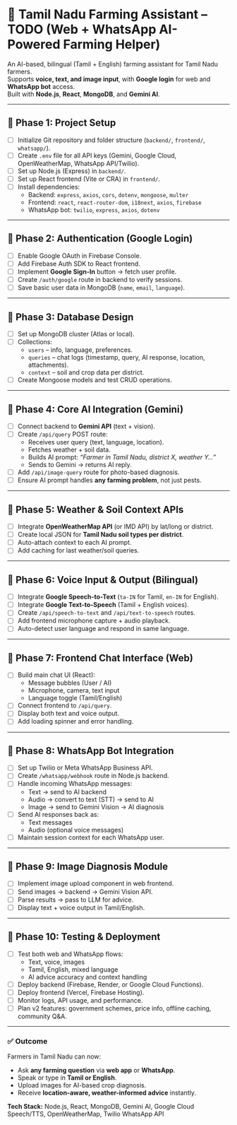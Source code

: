 # 🌾 Tamil Nadu Farming Assistant – TODO (Web + WhatsApp AI-Powered Farming Helper)

An AI-based, bilingual (Tamil + English) farming assistant for Tamil Nadu farmers.  
Supports **voice, text, and image input**, with **Google login** for web and **WhatsApp bot** access.  
Built with **Node.js**, **React**, **MongoDB**, and **Gemini AI**.

---

## 🔹 Phase 1: Project Setup
- [ ] Initialize Git repository and folder structure (`backend/`, `frontend/`, `whatsapp/`).
- [ ] Create `.env` file for all API keys (Gemini, Google Cloud, OpenWeatherMap, WhatsApp API/Twilio).
- [ ] Set up Node.js (Express) in `backend/`.
- [ ] Set up React frontend (Vite or CRA) in `frontend/`.
- [ ] Install dependencies:
  - Backend: `express`, `axios`, `cors`, `dotenv`, `mongoose`, `multer`
  - Frontend: `react`, `react-router-dom`, `i18next`, `axios`, `firebase`
  - WhatsApp bot: `twilio`, `express`, `axios`, `dotenv`

---

## 🔹 Phase 2: Authentication (Google Login)
- [ ] Enable Google OAuth in Firebase Console.
- [ ] Add Firebase Auth SDK to React frontend.
- [ ] Implement **Google Sign-In** button → fetch user profile.
- [ ] Create `/auth/google` route in backend to verify sessions.
- [ ] Save basic user data in MongoDB (`name`, `email`, `language`).

---

## 🔹 Phase 3: Database Design
- [ ] Set up MongoDB cluster (Atlas or local).
- [ ] Collections:
  - `users` – info, language, preferences.
  - `queries` – chat logs (timestamp, query, AI response, location, attachments).
  - `context` – soil and crop data per district.
- [ ] Create Mongoose models and test CRUD operations.

---

## 🔹 Phase 4: Core AI Integration (Gemini)
- [ ] Connect backend to **Gemini API** (text + vision).
- [ ] Create `/api/query` POST route:
  - Receives user query (text, language, location).
  - Fetches weather + soil data.
  - Builds AI prompt: *“Farmer in Tamil Nadu, district X, weather Y…”*
  - Sends to Gemini → returns AI reply.
- [ ] Add `/api/image-query` route for photo-based diagnosis.
- [ ] Ensure AI prompt handles **any farming problem**, not just pests.

---

## 🔹 Phase 5: Weather & Soil Context APIs
- [ ] Integrate **OpenWeatherMap API** (or IMD API) by lat/long or district.
- [ ] Create local JSON for **Tamil Nadu soil types per district**.
- [ ] Auto-attach context to each AI prompt.
- [ ] Add caching for last weather/soil queries.

---

## 🔹 Phase 6: Voice Input & Output (Bilingual)
- [ ] Integrate **Google Speech-to-Text** (`ta-IN` for Tamil, `en-IN` for English).
- [ ] Integrate **Google Text-to-Speech** (Tamil + English voices).
- [ ] Create `/api/speech-to-text` and `/api/text-to-speech` routes.
- [ ] Add frontend microphone capture + audio playback.
- [ ] Auto-detect user language and respond in same language.

---

## 🔹 Phase 7: Frontend Chat Interface (Web)
- [ ] Build main chat UI (React):
  - Message bubbles (User / AI)
  - Microphone, camera, text input
  - Language toggle (Tamil/English)
- [ ] Connect frontend to `/api/query`.
- [ ] Display both text and voice output.
- [ ] Add loading spinner and error handling.

---

## 🔹 Phase 8: WhatsApp Bot Integration
- [ ] Set up Twilio or Meta WhatsApp Business API.
- [ ] Create `/whatsapp/webhook` route in Node.js backend.
- [ ] Handle incoming WhatsApp messages:
  - Text → send to AI backend
  - Audio → convert to text (STT) → send to AI
  - Image → send to Gemini Vision → AI diagnosis
- [ ] Send AI responses back as:
  - Text messages
  - Audio (optional voice messages)
- [ ] Maintain session context for each WhatsApp user.

---

## 🔹 Phase 9: Image Diagnosis Module
- [ ] Implement image upload component in web frontend.
- [ ] Send images → backend → Gemini Vision API.
- [ ] Parse results → pass to LLM for advice.
- [ ] Display text + voice output in Tamil/English.

---

## 🔹 Phase 10: Testing & Deployment
- [ ] Test both web and WhatsApp flows:
  - Text, voice, images
  - Tamil, English, mixed language
  - AI advice accuracy and context handling
- [ ] Deploy backend (Firebase, Render, or Google Cloud Functions).
- [ ] Deploy frontend (Vercel, Firebase Hosting).
- [ ] Monitor logs, API usage, and performance.
- [ ] Plan v2 features: government schemes, price info, offline caching, community Q&A.

---

### ✅ Outcome
Farmers in Tamil Nadu can now:
- Ask **any farming question** via **web app** or **WhatsApp**.  
- Speak or type in **Tamil or English**.  
- Upload images for AI-based crop diagnosis.  
- Receive **location-aware, weather-informed advice** instantly.

**Tech Stack:** Node.js, React, MongoDB, Gemini AI, Google Cloud Speech/TTS, OpenWeatherMap, Twilio WhatsApp API 